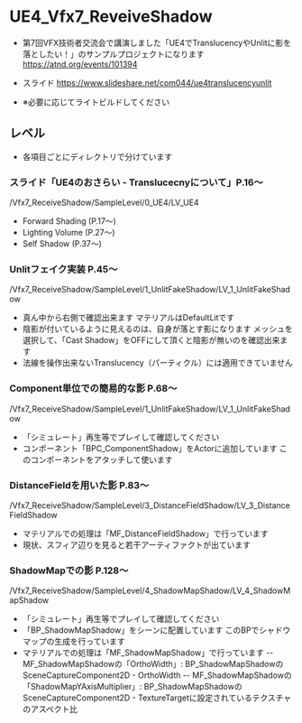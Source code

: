 # UE4_Vfx7_ReveiveShadow

- 第7回VFX技術者交流会で講演しました「UE4でTranslucencyやUnlitに影を落としたい！」のサンプルプロジェクトになります
https://atnd.org/events/101394

- スライド
https://www.slideshare.net/com044/ue4translucencyunlit

- ※必要に応じてライトビルドしてください


## レベル
- 各項目ごとにディレクトリで分けています

### スライド「UE4のおさらい - Translucecnyについて」P.16～
/Vfx7_ReceiveShadow/SampleLevel/0_UE4/LV_UE4
- Forward Shading (P.17～)
- Lighting Volume (P.27～)
- Self Shadow (P.37～)

### Unlitフェイク実装 P.45～
/Vfx7_ReceiveShadow/SampleLevel/1_UnlitFakeShadow/LV_1_UnlitFakeShadow
- 真ん中から右側で確認出来ます
マテリアルはDefaultLitです
- 陰影が付いているように見えるのは、自身が落とす影になります
メッシュを選択して、「Cast Shadow」をOFFにして頂くと陰影が無いのを確認出来ます
- 法線を操作出来ないTranslucency（パーティクル）には適用できていません

### Component単位での簡易的な影 P.68～
/Vfx7_ReceiveShadow/SampleLevel/1_UnlitFakeShadow/LV_1_UnlitFakeShadow
- 「シミュレート」再生等でプレイして確認してください
- コンポーネント「BPC_ComponentShadow」をActorに追加しています
このコンポーネントをアタッチして使います

### DistanceFieldを用いた影 P.83～
/Vfx7_ReceiveShadow/SampleLevel/3_DistanceFieldShadow/LV_3_DistanceFieldShadow
- マテリアルでの処理は「MF_DistanceFieldShadow」で行っています
- 現状、スフィア辺りを見ると若干アーティファクトが出ています

### ShadowMapでの影 P.128～
/Vfx7_ReceiveShadow/SampleLevel/4_ShadowMapShadow/LV_4_ShadowMapShadow
- 「シミュレート」再生等でプレイして確認してください
- 「BP_ShadowMapShadow」をシーンに配置しています
このBPでシャドウマップの生成を行っています
- マテリアルでの処理は「MF_ShadowMapShadow」で行っています
-- MF_ShadowMapShadowの「OrthoWidth」: BP_ShadowMapShadowのSceneCaptureComponent2D - OrthoWidth
-- MF_ShadowMapShadowの「ShadowMapYAxisMultiplier」: BP_ShadowMapShadowのSceneCaptureComponent2D - TextureTargetに設定されているテクスチャのアスペクト比




